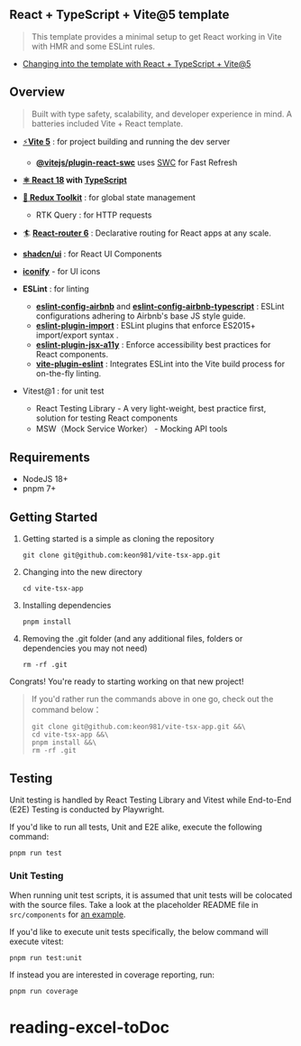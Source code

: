 ## React + TypeScript + Vite@5 template

> This template provides a minimal setup to get React working in Vite with HMR and some ESLint rules.

- [Changing into the  template with React + TypeScript + Vite@5](https://github.com/keon981/vite-tsx-app/tree/vite%404)

## Overview

> Built with type safety, scalability, and developer experience in mind. A batteries included Vite + React template.

* [⚡️](https://vitejs.dev/)**[Vite 5](https://github.com/vitejs/vite)** : for project building and running the dev server

  * **[@vitejs/plugin-react-swc](https://github.com/vitejs/vite-plugin-react-swc)** uses [SWC](https://swc.rs/) for Fast Refresh
* **[⚛️ ](https://reactjs.org/)[React 18](https://react.dev/) with [TypeScript](https://www.typescriptlang.org/)**
* **[🔨 Redux Toolkit](https://redux-toolkit.js.org/)** : for global state management

  * RTK Query : for HTTP requests
* 🏄 **[React-router 6](https://reactrouter.com/docs/en/v6/getting-started/overview)** : Declarative routing for React apps at any scale.
* **[shadcn/ui](https://ui.shadcn.com)** : for React UI Components
* **[iconify](https://iconify.design/)** - for UI icons
* **ESLint** : for linting

  * **[eslint-config-airbnb](https://www.npmjs.com/package/eslint-config-airbnb-base)** and **[eslint-config-airbnb-typescript](https://www.npmjs.com/package/eslint-config-airbnb-typescript)** : ESLint configurations adhering to Airbnb's base JS style guide.
  * **[eslint-plugin-import](https://www.npmjs.com/package/eslint-plugin-import)** : ESLint plugins that enforce ES2015+ import/export syntax .
  * **[eslint-plugin-jsx-a11y](https://www.npmjs.com/package/eslint-plugin-jsx-a11y)** : Enforce accessibility best practices for React components.
  * **[vite-plugin-eslint](https://www.npmjs.com/package/vite-plugin-eslint)** : Integrates ESLint into the Vite build process for on-the-fly linting.
* Vitest@1 : for unit test

  * React Testing Library - A very light-weight, best practice first, solution for testing React components
  * MSW（Mock Service Worker） - Mocking API tools

## Requirements

* NodeJS 18+
* pnpm 7+

## Getting Started

1. Getting started is a simple as cloning the repository
   ```
   git clone git@github.com:keon981/vite-tsx-app.git

   ```
2. Changing into the new directory
   ```
   cd vite-tsx-app
   ```
3. Installing dependencies
   ```
   pnpm install
   ```
4. Removing the .git folder (and any additional files, folders or dependencies you may not need)
   ```
   rm -rf .git
   ```

Congrats! You're ready to starting working on that new project!

> If you'd rather run the commands above in one go, check out the command below：
>
> ```
> git clone git@github.com:keon981/vite-tsx-app.git &&\
> cd vite-tsx-app &&\
> pnpm install &&\
> rm -rf .git
> ```

## Testing

Unit testing is handled by React Testing Library and Vitest while End-to-End (E2E) Testing is conducted by Playwright.

If you'd like to run all tests, Unit and E2E alike, execute the following command:

```
pnpm run test
```

### Unit Testing

When running unit test scripts, it is assumed that unit tests will be colocated with the source files. Take a look at the placeholder README file in `src/components` for [an example](src/components/README.md).

If you'd like to execute unit tests specifically, the below command will execute vitest:

```
pnpm run test:unit
```

If instead you are interested in coverage reporting, run:

```
pnpm run coverage
```
# reading-excel-toDoc
